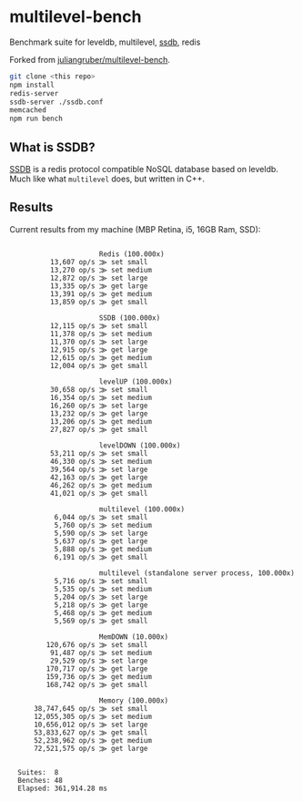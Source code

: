 # multilevel-bench

Benchmark suite for leveldb, multilevel, [ssdb](https://github.com/ideawu/ssdb), redis

Forked from [juliangruber/multilevel-bench](https://github.com/juliangruber/multilevel-bench).


```bash
git clone <this repo>
npm install
redis-server
ssdb-server ./ssdb.conf
memcached
npm run bench
```

## What is SSDB?

[SSDB](https://github.com/ideawu/ssdb) is a redis protocol compatible NoSQL database
based on leveldb. Much like what `multilevel` does, but written in C++.

## Results

Current results from my machine (MBP Retina, i5, 16GB Ram, SSD):

```

                      Redis (100.000x)
          13,607 op/s ⨠ set small
          13,270 op/s ⨠ set medium
          12,872 op/s ⨠ set large
          13,335 op/s ⨠ get large
          13,391 op/s ⨠ get medium
          13,859 op/s ⨠ get small

                      SSDB (100.000x)
          12,115 op/s ⨠ set small
          11,378 op/s ⨠ set medium
          11,370 op/s ⨠ set large
          12,915 op/s ⨠ get large
          12,615 op/s ⨠ get medium
          12,004 op/s ⨠ get small

                      levelUP (100.000x)
          30,658 op/s ⨠ set small
          16,354 op/s ⨠ set medium
          16,260 op/s ⨠ set large
          13,232 op/s ⨠ get large
          13,206 op/s ⨠ get medium
          27,827 op/s ⨠ get small

                      levelDOWN (100.000x)
          53,211 op/s ⨠ set small
          46,330 op/s ⨠ set medium
          39,564 op/s ⨠ set large
          42,163 op/s ⨠ get large
          46,262 op/s ⨠ get medium
          41,021 op/s ⨠ get small

                      multilevel (100.000x)
           6,044 op/s ⨠ set small
           5,760 op/s ⨠ set medium
           5,590 op/s ⨠ set large
           5,637 op/s ⨠ get large
           5,888 op/s ⨠ get medium
           6,191 op/s ⨠ get small

                      multilevel (standalone server process, 100.000x)
           5,716 op/s ⨠ set small
           5,535 op/s ⨠ set medium
           5,204 op/s ⨠ set large
           5,218 op/s ⨠ get large
           5,468 op/s ⨠ get medium
           5,569 op/s ⨠ get small

                      MemDOWN (10.000x)
         120,676 op/s ⨠ set small
          91,487 op/s ⨠ set medium
          29,529 op/s ⨠ set large
         170,717 op/s ⨠ get large
         159,736 op/s ⨠ get medium
         168,742 op/s ⨠ get small

                      Memory (100.000x)
      38,747,645 op/s ⨠ set small
      12,055,305 op/s ⨠ set medium
      10,656,012 op/s ⨠ set large
      53,833,627 op/s ⨠ get small
      52,238,962 op/s ⨠ get medium
      72,521,575 op/s ⨠ get large


  Suites:  8
  Benches: 48
  Elapsed: 361,914.28 ms

```
